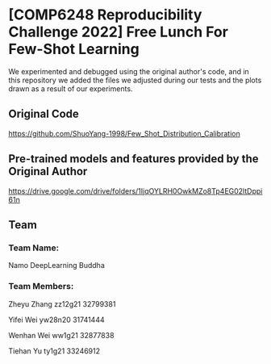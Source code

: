 # [COMP6248 Reproducibility Challenge 2022] Free Lunch For Few-Shot Learning 

We experimented and debugged using the original author's code, and in this repository we added the files we adjusted during our tests and the plots drawn as a result of our experiments.

## Original Code
https://github.com/ShuoYang-1998/Few_Shot_Distribution_Calibration

## Pre-trained models and features provided by the Original Author
https://drive.google.com/drive/folders/1IjqOYLRH0OwkMZo8Tp4EG02ltDppi61n

## Team
### Team Name: 
Namo DeepLearning Buddha

### Team Members:
Zheyu Zhang zz12g21 32799381

Yifei Wei  yw28n20 31741444

Wenhan Wei ww1g21 32877838

Tiehan Yu ty1g21 33246912

